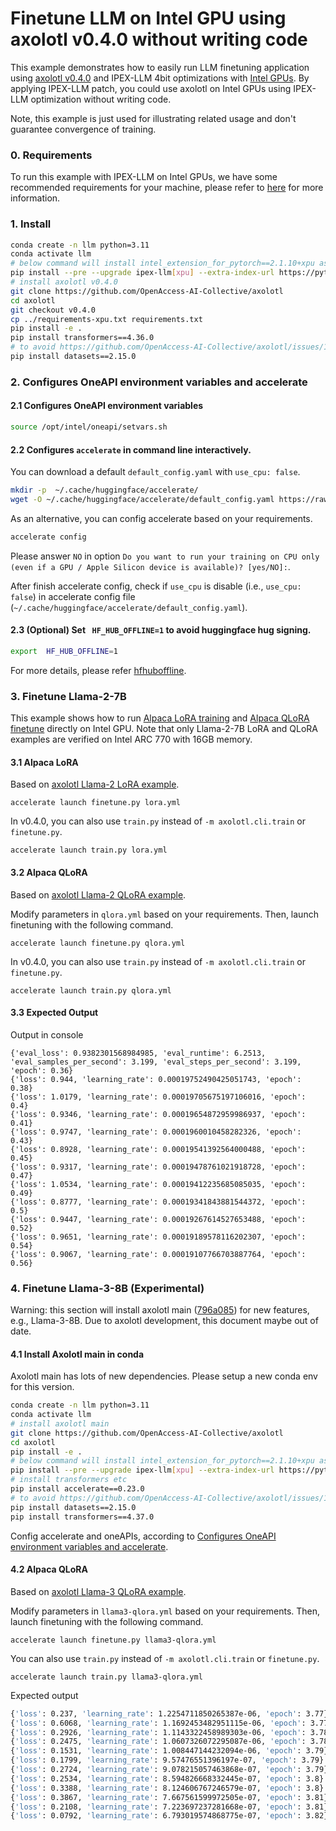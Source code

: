 # Finetune LLM on Intel GPU using axolotl v0.4.0 without writing code

This example demonstrates how to easily run LLM finetuning application using [axolotl v0.4.0](https://github.com/OpenAccess-AI-Collective/axolotl/tree/v0.4.0) and IPEX-LLM 4bit optimizations with [Intel GPUs](../../../README.md). By applying IPEX-LLM patch, you could use axolotl on Intel GPUs using IPEX-LLM optimization without writing code.

Note, this example is just used for illustrating related usage and don't guarantee convergence of training.

### 0. Requirements

To run this example with IPEX-LLM on Intel GPUs, we have some recommended requirements for your machine, please refer to [here](../../README.md#requirements) for more information.

### 1. Install

```bash
conda create -n llm python=3.11
conda activate llm
# below command will install intel_extension_for_pytorch==2.1.10+xpu as default
pip install --pre --upgrade ipex-llm[xpu] --extra-index-url https://pytorch-extension.intel.com/release-whl/stable/xpu/us/
# install axolotl v0.4.0
git clone https://github.com/OpenAccess-AI-Collective/axolotl
cd axolotl
git checkout v0.4.0
cp ../requirements-xpu.txt requirements.txt
pip install -e .
pip install transformers==4.36.0
# to avoid https://github.com/OpenAccess-AI-Collective/axolotl/issues/1544
pip install datasets==2.15.0
```

### 2. Configures OneAPI environment variables and accelerate

#### 2.1 Configures OneAPI environment variables 

```bash
source /opt/intel/oneapi/setvars.sh
```

#### 2.2 Configures `accelerate` in command line interactively. 

You can download a default `default_config.yaml` with `use_cpu: false`.

```bash
mkdir -p  ~/.cache/huggingface/accelerate/
wget -O ~/.cache/huggingface/accelerate/default_config.yaml https://raw.githubusercontent.com/intel-analytics/ipex-llm/main/python/llm/example/GPU/LLM-Finetuning/axolotl/default_config.yaml
```

As an alternative, you can config accelerate based on your requirements.

```bash
accelerate config
```

Please answer `NO` in option `Do you want to run your training on CPU only (even if a GPU / Apple Silicon device is available)? [yes/NO]:`.

After finish accelerate config, check if `use_cpu` is disable (i.e., `use_cpu: false`) in accelerate config file (`~/.cache/huggingface/accelerate/default_config.yaml`).

#### 2.3 (Optional) Set ` HF_HUB_OFFLINE=1` to avoid huggingface hug signing.

```bash
export  HF_HUB_OFFLINE=1
```

For more details, please refer [hfhuboffline](https://huggingface.co/docs/huggingface_hub/en/package_reference/environment_variables#hfhuboffline).

### 3. Finetune Llama-2-7B

This example shows how to run [Alpaca LoRA training](https://github.com/tloen/alpaca-lora/tree/main) and [Alpaca QLoRA finetune](https://github.com/artidoro/qlora) directly on Intel GPU. Note that only Llama-2-7B LoRA and QLoRA examples are verified on Intel ARC 770 with 16GB memory.

#### 3.1 Alpaca LoRA

Based on [axolotl Llama-2 LoRA example](https://github.com/OpenAccess-AI-Collective/axolotl/blob/v0.4.0/examples/llama-2/lora.yml).

```
accelerate launch finetune.py lora.yml
```

In v0.4.0, you can also use `train.py` instead of `-m axolotl.cli.train` or `finetune.py`.

```
accelerate launch train.py lora.yml
```

#### 3.2 Alpaca QLoRA

Based on [axolotl Llama-2 QLoRA example](https://github.com/OpenAccess-AI-Collective/axolotl/blob/v0.4.0/examples/llama-2/qlora.yml).

Modify parameters in `qlora.yml` based on your requirements. Then, launch finetuning with the following command.

```
accelerate launch finetune.py qlora.yml
```

In v0.4.0, you can also use `train.py` instead of `-m axolotl.cli.train` or `finetune.py`.

```
accelerate launch train.py qlora.yml
```

#### 3.3 Expected Output

Output in console

```
{'eval_loss': 0.9382301568984985, 'eval_runtime': 6.2513, 'eval_samples_per_second': 3.199, 'eval_steps_per_second': 3.199, 'epoch': 0.36}
{'loss': 0.944, 'learning_rate': 0.00019752490425051743, 'epoch': 0.38}
{'loss': 1.0179, 'learning_rate': 0.00019705675197106016, 'epoch': 0.4}
{'loss': 0.9346, 'learning_rate': 0.00019654872959986937, 'epoch': 0.41}
{'loss': 0.9747, 'learning_rate': 0.0001960010458282326, 'epoch': 0.43}
{'loss': 0.8928, 'learning_rate': 0.00019541392564000488, 'epoch': 0.45}
{'loss': 0.9317, 'learning_rate': 0.00019478761021918728, 'epoch': 0.47}
{'loss': 1.0534, 'learning_rate': 0.00019412235685085035, 'epoch': 0.49}
{'loss': 0.8777, 'learning_rate': 0.00019341843881544372, 'epoch': 0.5}
{'loss': 0.9447, 'learning_rate': 0.00019267614527653488, 'epoch': 0.52}
{'loss': 0.9651, 'learning_rate': 0.00019189578116202307, 'epoch': 0.54}
{'loss': 0.9067, 'learning_rate': 0.00019107766703887764, 'epoch': 0.56}
```

### 4. Finetune Llama-3-8B (Experimental)

Warning: this section will install axolotl main ([796a085](https://github.com/OpenAccess-AI-Collective/axolotl/tree/796a085b2f688f4a5efe249d95f53ff6833bf009)) for new features, e.g., Llama-3-8B. Due to axolotl development, this document maybe out of date.

#### 4.1 Install Axolotl main in conda

Axolotl main has lots of new dependencies. Please setup a new conda env for this version.

```bash
conda create -n llm python=3.11
conda activate llm
# install axolotl main
git clone https://github.com/OpenAccess-AI-Collective/axolotl
cd axolotl
pip install -e .
# below command will install intel_extension_for_pytorch==2.1.10+xpu as default
pip install --pre --upgrade ipex-llm[xpu] --extra-index-url https://pytorch-extension.intel.com/release-whl/stable/xpu/us/
# install transformers etc
pip install accelerate==0.23.0
# to avoid https://github.com/OpenAccess-AI-Collective/axolotl/issues/1544
pip install datasets==2.15.0
pip install transformers==4.37.0
```

Config accelerate and oneAPIs, according to [Configures OneAPI environment variables and accelerate](#2-configures-oneapi-environment-variables-and-accelerate).

#### 4.2 Alpaca QLoRA

Based on [axolotl Llama-3 QLoRA example](https://github.com/OpenAccess-AI-Collective/axolotl/blob/main/examples/llama-3/qlora.yml).

Modify parameters in `llama3-qlora.yml` based on your requirements. Then, launch finetuning with the following command.

```
accelerate launch finetune.py llama3-qlora.yml
```

You can also use `train.py` instead of `-m axolotl.cli.train` or `finetune.py`.

```
accelerate launch train.py llama3-qlora.yml
```

Expected output

```bash
{'loss': 0.237, 'learning_rate': 1.2254711850265387e-06, 'epoch': 3.77}
{'loss': 0.6068, 'learning_rate': 1.1692453482951115e-06, 'epoch': 3.77}
{'loss': 0.2926, 'learning_rate': 1.1143322458989303e-06, 'epoch': 3.78}
{'loss': 0.2475, 'learning_rate': 1.0607326072295087e-06, 'epoch': 3.78}
{'loss': 0.1531, 'learning_rate': 1.008447144232094e-06, 'epoch': 3.79}
{'loss': 0.1799, 'learning_rate': 9.57476551396197e-07, 'epoch': 3.79}
{'loss': 0.2724, 'learning_rate': 9.078215057463868e-07, 'epoch': 3.79}
{'loss': 0.2534, 'learning_rate': 8.594826668332445e-07, 'epoch': 3.8}
{'loss': 0.3388, 'learning_rate': 8.124606767246579e-07, 'epoch': 3.8}
{'loss': 0.3867, 'learning_rate': 7.667561599972505e-07, 'epoch': 3.81}
{'loss': 0.2108, 'learning_rate': 7.223697237281668e-07, 'epoch': 3.81}
{'loss': 0.0792, 'learning_rate': 6.793019574868775e-07, 'epoch': 3.82}
```
